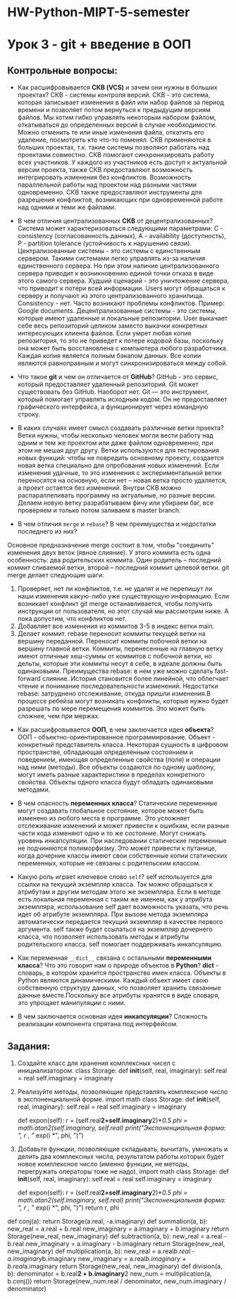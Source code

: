 # HW-Python-MIPT-5-semester
# Урок 3 - git + введение в ООП
## Контрольные вопросы:
- Как расшифровывается __СКВ (VCS)__ и зачем они нужны 
в больших проектах?
СКВ - системы контроля версий. СКВ - это система, которая записывает изменения в файл или набор файлов за период времени и позволяет потом вернуться к предыдущим версиям файлов.
Мы хотим гибко управлять некоторым набором файлом, откатываться до определенных версий в случае необходимости. Можно отменить те или иные изменения файла, откатить его удаление, посмотреть кто что-то поменял. 
СКВ применяются в больших проектах, т.к. такие системы позволяют работать над проектами совместно. СКВ помогают синхронизировать работу всех участников. У каждого из участников есть доступ к актуальной версии проекта, также СКВ предоставляют возможность интегрировать изменения без конфликтов.
Возможность параллельной работы над проектом над разными частями одновременно. СКВ также предоставляют инструменты для разрешения конфликтов, возникающих при одновременной работе над одними и теми же файлами.
- В чем отличия централизованных __СКВ__ от 
децентрализованных?
Система может характеризоваться следующими параметрами: C - consistency (согласованность данных), A - availability (доступность), P - partition tolerance (устойчивость к нарушению связи). 
Централизованные системы - это системы с единственным сервером. Такими системами легко управлять из-за наличия единственного сервера. Но при этом наличие централизованного сервера приводит к возникновению единой точки отказа в виде этого самого сервера. 
Худший сценарий - это уничтожение сервера, что приводит к потери всей информации. Users могут обращаться к серверу и получают из этого централизованного хранилища. Consistency - нет. Часто возникают проблемы конфликтов. Пример: Google documents. 
Децентрализованные системы - это системы, которые имеют удаленные и локальные репозитории.
User выкачает себе весь репозиторий целиком заместо выкачки конкретных интересующих клиента файлов. Если умрет любая копия репозитория, то это не приведет к потере кодовой базы, поскольку она может быть восстановлена с компьютера любого разработчика. Каждая копия является полным бэкапом данных.
Все копии являются равноправным и могут синхронизироваться между собой.
- Что такое __git__ и чем он отличается от __GitHub__?
GitHub - это сервис, который предоставляет удаленный репозиторий. Git может существовать без GitHub. Наоборот нет.
Git — это инструмент, который помогает управлять исходным кодом. Он не предоставляет графического интерфейса, а функционирует через командную строку.

- В каких случаях имеет смысл создавать различные 
ветки проекта?
Ветки нужны, чтобы несколько человек могли вести работу над одним и тем же проектом или даже файлом одновременно, при этом не мешая друг другу.
Ветки используются для тестирования новых функций: чтобы не повредить основному проекту, создается новая ветка специально для опробования новых изменений. Если изменения удачные, то это изменения с экспериментальной ветки переносятся на основную, если нет – новая ветка просто удаляется, а проект остается без изменений.
Внутри СКВ можно распараллеливать программу на актуальные, но разные версии. Делаем новую ветку разрабатываем фичу или убираем баг, все проверяем и только потом заливаем в master branch.

- В чем отличия `merge` и `rebase`? В чем 
преимущества и недостатки последнего из них?

Основное предназначение merge состоит в том, чтобы "соединить" изменения двух веток (явное слияние). 
У этого коммита есть одна особенность: два родительских коммита. Один родитель – последний коммит сливаемой ветки, второй – последний коммит целевой ветки.
git merge делает следующие шаги:
1) Проверяет, нет ли конфликтов, т.е. не удалят и не перепишут ли наши изменения какую-либо уже существующую информацию. Если возникает конфликт git merge останавливается, чтобы получить инструкции от пользователя, но этот случай мы рассмотрим ниже. А пока допустим, что конфликтов нет.
2) Добавляет все изменения из коммитов 3-5 в индекс ветки main.
3) Делает коммит.
rebase переносит коммиты текущей ветки на вершину переданной. Переносит коммиты побочной ветки на вершину главной ветки. Коммиты, перенесенные на главную ветку имеют отличные хеш-суммы от коммитов с побочной ветки, но дельты, которые эти коммиты несут в себе, в идеале должны быть одинаковыми.
Преимущества rebase: в нем уже можно сделать fast-forward слияние. История становится более линейной, что облегчает чтение и понимание последовательности изменений.
Недостатки rebase: затруднено отслеживание, откуда пришли изменения.В процессе ребейза могут возникать конфликты, которые нужно будет разрешать по мере перемещения коммитов. Это может быть сложнее, чем при мержах.

- Как расшифровывается __ООП__, в чем заключается идея __объекта__?
ООП - объектно-ориентированное программирование. Объект - конкретный представитель класса. Некоторая сущность в цифровом пространстве, обладающая определённым состоянием и поведением, имеющая определенные свойства (поля) и операции над ними (методы).
Все объекты создаются по одному шаблону, могут иметь разные характеристики в пределах конкретного свойства. Объекты одного класса будут обладать одинаковыми методами.
- В чем опасность __переменных класса__?
Статические переменные могут создавать глобальное состояние, которое может быть изменено из любого места в программе. Это усложняет отслеживание изменений и может привести к ошибкам, если разные части кода изменяют одно и то же состояние.
Могут снижать уровень инкапсуляции.
При наследовании статические переменные не подчиняются полиморфизму. Это может привести к путанице, когда дочерние классы имеют свои собственные копии статических переменных, которые не связаны с родительским классом.

- Какую роль играет ключевое слово `self`?
 self используется для ссылки на текущий экземпляр класса. Так можно обращаться к атрибутам и другим методам этого же экземпляра.
Если в методе есть локальная переменная с таким же именем, как у атрибута экземпляра, использование self дает возможность указать, что речь идет об атрибуте экземпляра.
При вызове метода экземпляра автоматически передается текущий экземпляр в качестве первого аргумента.
self также будет ссылаться на экземпляр дочернего класса, что позволяет использовать методы и атрибуты родительского класса.
self помогает поддерживать инкапсуляцию.

- Как переменная `__dict__` связана с 
остальными __переменными класса__?
Что это говорит нам о природе объектов в __Python__?
__dict__ - словарь, в котором хранится пространство имен класса.
Объекты в Python являются динамическими. Каждый объект имеет свою собственную структуру данных, что позволяет хранить связанные данные вместе.Поскольку все атрибуты хранятся в виде словаря, это упрощает манипуляции с ними. 
- В чем заключается основная идея __инкапсуляции__?
Сложность реализации компонента спрятана под интерфейсом.

## Задания:
1) Создайте класс для хранения комплексных чисел с инициализатором.
class Storage:
    def __init__(self, real, imaginary):
        self.real = real
        self.imaginary = imaginary

2) Реализуйте методы, позволяющие представлять комплексное число в 
экспоненциальной форме.
import math
class Storage:
    def __init__(self, real, imaginary):
        self.real = real
        self.imaginary = imaginary

    def expon(self):
        r = (self.real**2+self.imaginary**2)**0.5
        phi = math.atan2(self.imaginary, self.real)
        print("Экспоненциальная форма: ", r , "* exp(i *", phi, ")")


3) Добавьте функции, позволяющие складывать, вычитать, 
умножать и делить два комплексных числа, результатом работы 
которых будет новое комплексное число (именно функции, не методы, 
перегружать операторы тоже не надо).
import math
class Storage:
    def __init__(self, real, imaginary):
        self.real = real
        self.imaginary = imaginary

    def expon(self):
        r = (self.real**2+self.imaginary**2)**0.5
        phi = math.atan2(self.imaginary, self.real)
        print("Экспоненциальная форма: ", r , "* exp(i *", phi, ")")
        return r, phi

def conj(a):
    return Storage(a.real, -a.imaginary)
def summation(a, b):
    new_real = a.real + b.real
    new_imaginary = a.imaginary + b.imaginary
    return Storage(new_real, new_imaginary)
def subtraction(a, b):
    new_real = a.real - b.real
    new_imaginary = a.imaginary - b.imaginary
    return Storage(new_real, new_imaginary)
def multiplication(a, b):
    new_real = a.real*b.real - a.imaginary*b.imaginary
    new_imaginary = a.real*b.imaginary + b.real*a.imaginary
    return Storage(new_real, new_imaginary)
def division(a, b):
    denominator = b.real**2 + b.imaginary**2
    new_num = multiplication(a, b.conj())
    return Storage(new_num.real / denominator, new_num.imaginary / denominator)
